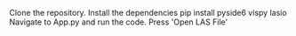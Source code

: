 Clone the repository.
Install the dependencies
pip install pyside6 vispy lasio
Navigate to App.py and run the code.
Press 'Open LAS File'
